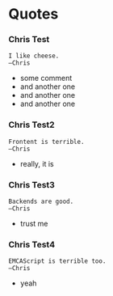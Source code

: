 # Quotes

### Chris Test
```
I like cheese.
—Chris
```
- some comment
- and another one
- and another one
- and another one

### Chris Test2
```
Frontent is terrible.
—Chris
```
- really, it is

### Chris Test3
```
Backends are good.
—Chris
```
- trust me

### Chris Test4
```
EMCAScript is terrible too.
—Chris
```
- yeah
